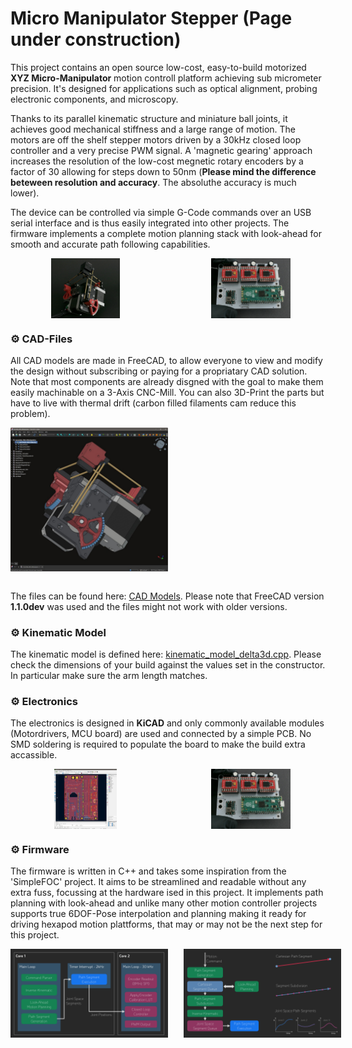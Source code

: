 # Micro Manipulator Stepper (Page under construction)

This project contains an open source low-cost, easy-to-build motorized **XYZ Micro-Manipulator** motion controll platform achieving sub micrometer precision.
It's designed for applications such as optical alignment, probing electronic components, and microscopy.

Thanks to its parallel kinematic structure and miniature ball joints, it achieves good mechanical stiffness and a large range of motion.
The motors are off the shelf stepper motors driven by a 30kHz closed loop controller and a very precise PWM signal.
A 'magnetic gearing' approach increases the resolution of the low-cost megnetic rotary encoders by a factor of 30 allowing for steps down to 50nm
(**Please mind the difference beteween resolution and accuracy**. The absoluthe accuracy is much lower).

The device can be controlled via simple G-Code commands over an USB serial interface and is thus easily integrated into other projects.
The firmware implements a complete motion planning stack with look-ahead for smooth and accurate path following capabilities. 

<div style="display: flex; gap: 5%;">
  <img src="images/MicroManipulator.jpg" alt="Image 1" style="flex: 1; object-fit: contain; height: 10vw;">
  <img src="images/ControllerPCB.jpg" alt="Image 2" style="flex: 1; object-fit: contain; height: 10vw;">
</div>

### ⚙ CAD-Files

All CAD models are made in FreeCAD, to allow everyone to view and modify the design without subscribing or paying for a propriatary CAD solution.
Note that most components are already disgned with the goal to make them easily machinable on a 3-Axis CNC-Mill.
You can also 3D-Print the parts but have to live with thermal drift (carbon filled filaments cam reduce this problem).

<div style="display: flex;">
    <img src="images/FreeCAD-Model.jpg" alt="FreeCAD Model" width="50%">
</div>

<br>

The files can be found here: [CAD Models](construction).
Please note that FreeCAD version **1.1.0dev** was used and the files might not work with older versions.

### ⚙ Kinematic Model

The kinematic model is defined here: [kinematic_model_delta3d.cpp](firmware/MotionControllerRP/src/kinemtaic_models/kinematic_model_delta3d.cpp).
Please check the dimensions of your build against the values set in the constructor. In particular make sure the arm length matches.

### ⚙ Electronics

The electronics is designed in **KiCAD** and only commonly available modules (Motordrivers, MCU board) are used and connected by a simple PCB. No SMD soldering is required to populate the board to make the build extra accassible.

<div style="display: flex; gap: 5%;">
  <img src="images/Kicad-Board.jpg" alt="Image 1" style="flex: 1; object-fit: contain; height: 10vw;">
  <img src="images/ControllerPCB.jpg" alt="Image 2" style="flex: 1; object-fit: contain; height: 10vw;">
</div>

### ⚙ Firmware

The firmware is written in C++ and takes some inspiration from the 'SimpleFOC' project. It aims to be streamlined and readable without any extra fuss, focussing at the hardware ised in this project.
It implements path planning with look-ahead and unlike many other motion controller projects supports true 6DOF-Pose interpolation and planning making it ready for driving hexapod motion plattforms, that may or may not be the next step for this project.

<div style="display: flex; gap: 5%;">
  <img src="documentation/firmware/firmware_overview.png" alt="Image 1" width="50%">
  <img src="documentation/firmware/path_planning.png" alt="Image 2" width="50%">
</div>
